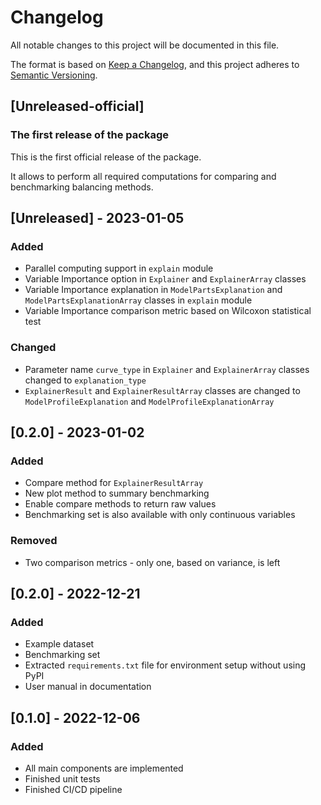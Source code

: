 # Changelog

All notable changes to this project will be documented in this file.

The format is based on [Keep a Changelog](https://keepachangelog.com/en/1.0.0/),
and this project adheres to [Semantic Versioning](https://semver.org/spec/v2.0.0.html).

## [Unreleased-official]

### The first release of the package

This is the first official release of the package.

It allows to perform all required computations for comparing and benchmarking balancing methods.

## [Unreleased] - 2023-01-05

### Added

- Parallel computing support in `explain` module
- Variable Importance option in `Explainer` and `ExplainerArray` classes
- Variable Importance explanation in `ModelPartsExplanation` and `ModelPartsExplanationArray` classes in `explain` module
- Variable Importance comparison metric based on Wilcoxon statistical test

### Changed

- Parameter name `curve_type` in `Explainer` and `ExplainerArray` classes changed to `explanation_type`
- `ExplainerResult` and `ExplainerResultArray` classes are changed to `ModelProfileExplanation` and `ModelProfileExplanationArray`

## [0.2.0] - 2023-01-02

### Added

- Compare method for `ExplainerResultArray`
- New plot method to summary benchmarking
- Enable compare methods to return raw values
- Benchmarking set is also available with only continuous variables

### Removed

- Two comparison metrics - only one, based on variance, is left

## [0.2.0] - 2022-12-21

### Added

- Example dataset
- Benchmarking set
- Extracted `requirements.txt` file for environment setup without using PyPI
- User manual in documentation

## [0.1.0] - 2022-12-06

### Added

- All main components are implemented
- Finished unit tests
- Finished CI/CD pipeline


